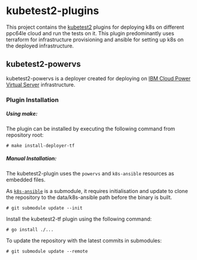 # kubetest2-plugins

This project contains the [kubetest2](https://github.com/kubernetes-sigs/kubetest2) plugins for deploying k8s on different ppc64le cloud and run the tests on it. This plugin predominantly uses terraform for infrastructure provisioning and ansible for setting up k8s on the deployed infrastructure.

## kubetest2-powervs

kubetest2-powervs is a deployer created for deploying on [IBM Cloud Power Virtual Server](https://www.ibm.com/in-en/cloud/power-virtual-server) infrastructure.

### Plugin Installation

##### Using make:
The plugin can be installed by executing the following command from repository root:
```
# make install-deployer-tf
```


##### Manual Installation:
The kubetest2-plugin uses the `powervs` and `k8s-ansible` resources as embedded files.

As [`k8s-ansible`](https://github.com/ppc64le-cloud/k8s-ansible) is a submodule, it requires initialisation and update to clone the repository to the data/k8s-ansible path before the binary is built.


```
# git submodule update --init
```
Install the kubetest2-tf plugin using the following command:
```
# go install ./...
```
To update the repository with the latest commits in submodules:
```
# git submodule update --remote
```
